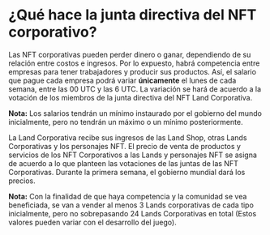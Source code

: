 # ¿Qué hace la junta directiva del NFT corporativo?

Las NFT corporativas pueden perder dinero o ganar, dependiendo de su relación entre costos e ingresos. Por lo expuesto, habrá competencia entre empresas para tener trabajadores y producir sus productos. Así, el salario que pague cada empresa podrá variar **únicamente** el lunes de cada semana, entre las 00 UTC y las 6 UTC. La variación se hará de acuerdo a la votación de los miembros de la junta directiva del NFT Land Corporativa.&#x20;

**Nota:** Los salarios tendrán un mínimo instaurado por el gobierno del mundo inicialmente, pero no tendrán un máximo o un mínimo posteriormente.

La Land Corporativa recibe sus ingresos de las Land Shop, otras Lands Corporativas y los personajes NFT. El precio de venta de productos y servicios de los NFT Corporativos a las Lands y personajes NFT se asigna de acuerdo a lo que planteen las votaciones de las juntas de las NFT Corporativas. Durante la primera semana, el gobierno mundial dará los precios.&#x20;

**Nota:** Con la finalidad de que haya competencia y la comunidad se vea beneficiada, se van a vender al menos 3 Lands corporativas de cada tipo inicialmente, pero no sobrepasando 24 Lands Corporativas en total (Estos valores pueden variar con el desarrollo del juego).
